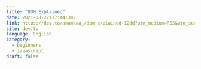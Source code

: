 ```yaml
---
title: "DOM Explained"
date: 2021-08-27T17:44:34Z
link: https://dev.to/anamkaa_/dom-explained-12dd?utm_medium=RSS&utm_source=news.12bit.vn
site: dev.to
language: English
category:
  - beginners
  - javascript
draft: false
---
```

